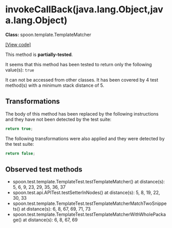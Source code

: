 # invokeCallBack(java.lang.Object,java.lang.Object)

**Class:** spoon.template.TemplateMatcher

[[View code]](https://github.com/INRIA/spoon/blob/fd878bc71b73fc1da82356eaa6578f760c70f0de/src/main/java//spoon/template/TemplateMatcher.java#L481)

This method is **partially-tested**.

It seems that this method has been tested to return only the following value(s): `true`


It can not be accessed from other classes. 
It has been covered by 4 test method(s) with a minimum stack distance of 5.

## Transformations


The body of this method has been replaced by the following instructions and they have not been detected by the test suite:

```Java
return true;
```

The following transformations were also applied and they were detected by the test suite:

```Java
return false;
```





## Observed test methods

* spoon.test.template.TemplateTest.testTemplateMatcher() at distance(s): 5, 6, 9, 23, 29, 35, 36, 37
* spoon.test.api.APITest.testSetterInNodes() at distance(s): 5, 8, 19, 22, 30, 33
* spoon.test.template.TemplateTest.testTemplateMatcherMatchTwoSnippets() at distance(s): 6, 8, 67, 69, 71, 73
* spoon.test.template.TemplateTest.testTemplateMatcherWithWholePackage() at distance(s): 6, 8, 67, 69

